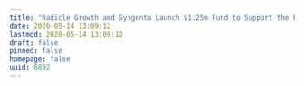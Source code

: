 ```yaml
---
title: "Radicle Growth and Syngenta Launch $1.25m Fund to Support the Future of Protein"
date: 2020-05-14 13:09:12
lastmod: 2020-05-14 13:09:12
draft: false
pinned: false
homepage: false
uuid: 6892
---
```

